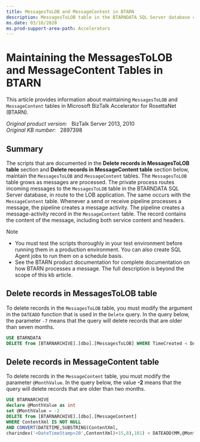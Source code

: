 ```yaml
---
title: MessagesToLOB and MessageContent in BTARN
description: MessagesToLOB table in the BTARNDATA SQL Server database contains messages generated during private processing. MessageContent table in the BTARNARCHIVE SQL Server database contains processed message content (both for successful or failed messages). These two tables continue to grow as messages are processed.
ms.date: 03/16/2020
ms.prod-support-area-path: Accelerators
---
```

# Maintaining the MessagesToLOB and MessageContent Tables in BTARN

This article provides information about maintaining `MessagesToLOB` and `MessageContent` tables in Microsoft BizTalk Accelerator for RosettaNet (BTARN).

_Original product version:_ &nbsp; BizTalk Server 2013, 2010    
_Original KB number:_ &nbsp; 2897398

## Summary

The scripts that are documented in the **Delete records in MessagesToLOB table** section and **Delete records in MessageContent table** section below, maintain the `MessagesToLOB` and `MessageContent` tables. The `MessagesToLOB` table grows as messages are processed. The private process routes incoming messages to the `MessagesToLOB` table in the BTARNDATA SQL Server database, in route to the LOB application. The same occurs with the `MessageContent` table. Whenever a send or receive pipeline processes a message, the pipeline creates a message activity. The pipeline creates a message-activity record in the `MessageContent` table. The record contains the content of the message, including both service content and headers.

> [!NOTE]
> - You must test the scripts thoroughly in your test environment before running them in a production environment. You can also create SQL Agent jobs to run them on a schedule basis.
> - See the BTARN product documentation for complete documentation on how BTARN processes a message. The full description is beyond the scope of this kb article.

## Delete records in MessagesToLOB table

To delete records in the `MessagesToLOB` table, you must modify the argument in the `DATEADD` function that is used in the `Delete` query. In the query below, the parameter `-7` means that the query will delete records that are older than seven months.

```sql
USE BTARNDATA
DELETE from [BTARNARCHIVE].[dbo].[MessagesToLOB] WHERE TimeCreated < DATEADD(mm,-7,GETDATE())
```

## Delete records in MessageContent table

To delete records in the `MessageContent` table, you must modify the parameter `@MonthValue`. In the query below, the value **-2** means that the query will delete records that are older than two months.

```sql
USE BTARNARCHIVE
declare @MonthValue as int
set @MonthValue = -2
DELETE from [BTARNARCHIVE].[dbo].[MessageContent]
WHERE ContentXml IS NOT NULL
AND CONVERT(DATETIME,SUBSTRING(ContentXml,
charindex('<DateTimeStamp>20',ContentXml)+15,8),101) < DATEADD(MM,@MonthValue,GETDATE())
```
